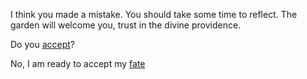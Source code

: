 I think you made a mistake. You should take some time to reflect. The garden will welcome you, trust in the divine providence.

Do you [accept](https://www.youtube.com/watch?v=2u86NS3NtMw)?

No, I am ready to accept my [fate](day-dream/day-dream.md)
